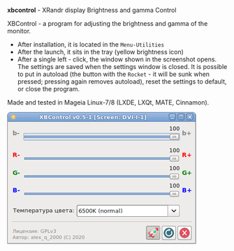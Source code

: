 **xbcontrol** - XRandr display Brightness and gamma Control

XBControl - a program for adjusting the brightness and gamma of the monitor.

- After installation, it is located in the `Menu-Utilities`
- After the launch, it sits in the tray (yellow brightness icon)
- After a single left - click, the window shown in the screenshot opens. The settings are saved when the settings window is closed. It is possible to put in autoload (the button with the `Rocket` - it will be sunk when pressed; pressing again removes autoload), reset the settings to default, or close the program.

Made and tested in Mageia Linux-7/8 (LXDE, LXQt, MATE, Cinnamon).

![](https://github.com/AKotov-dev/xbcontrol/blob/main/ScreenShot.png)
